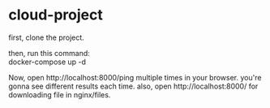# cloud-project

first, clone the project.

then, run this command:  
docker-compose up -d

Now, open http://localhost:8000/ping multiple times in your browser. you're gonna see different results each time.
also, open http://localhost:8000/ for downloading file in nginx/files.
